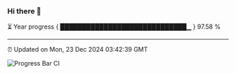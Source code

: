 ### Hi there 👋

⏳ Year progress { █████████████████████████████▁ } 97.58 %

---

⏰ Updated on Mon, 23 Dec 2024 03:42:39 GMT

![Progress Bar CI](https://github.com/IshwaranRudhara/GIT-ACTION/workflows/Progress%20Bar%20CI/badge.svg)

